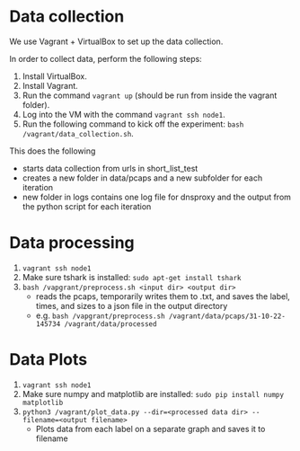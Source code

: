 # Data collection 

We use Vagrant + VirtualBox to set up the data collection. 

In order to collect data, perform the following steps:

1. Install VirtualBox.
2. Install Vagrant.
3. Run the command `vagrant up` (should be run from inside the vagrant folder).
4. Log into the VM with the command `vagrant ssh node1`.
5. Run the following command to kick off the experiment: `bash /vagrant/data_collection.sh`.

This does the following
- starts data collection from urls in short_list_test
- creates a new folder in data/pcaps and a new subfolder for each iteration
- new folder in logs contains one log file for dnsproxy and the output from the python script for each iteration

# Data processing
1. `vagrant ssh node1`
2. Make sure tshark is installed: `sudo apt-get install tshark`
3. `bash /vapgrant/preprocess.sh <input dir> <output dir>`
   - reads the pcaps, temporarily writes them to .txt, and saves the label, times, and sizes to a json file in the output directory
   - e.g. `bash /vapgrant/preprocess.sh /vagrant/data/pcaps/31-10-22-145734 /vagrant/data/processed`

# Data Plots
1. `vagrant ssh node1`
2. Make sure numpy and matplotlib are installed: `sudo pip install numpy matplotlib`
3. `python3 /vagrant/plot_data.py --dir=<processed data dir> --filename=<output filename>`
   - Plots data from each label on a separate graph and saves it to filename